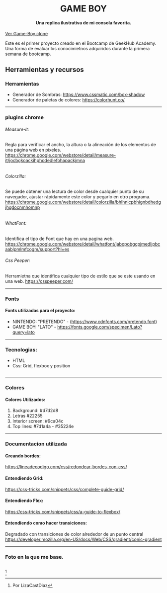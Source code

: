 
<h1 align="center"> GAME BOY </h1>
<h4 align="center">Una replica ilustrativa de mi consola favorita. </h4>
 <a text-aline="center" href="https://lizacastdiaz.github.io/Video-Consola-con-CSS/">Ver Game-Boy clone</a>



Este es el primer proyecto creado en el Bootcamp de GeekHub Academy. Una forma de evaluar los conocimietnos adquiridos durante la primera semana de bootcamp. 




<h2 text-align: center>Herramientas y recursos</h2>

### Herramientas

- Generador de Sombras: https://www.cssmatic.com/box-shadow 
- Generador de paletas de colores: https://colorhunt.co/

---
### plugins chrome
###### Measure-it:
Regla  para verificar el ancho, la altura o la alineación de los elementos de una página web en píxeles.
https://chrome.google.com/webstore/detail/measure-it/jocbgkoackihphodedlefohapackjmna

<img src="./Imagenes/Mesure.png" alt="">


###### Colorzilla:
Se puede obtener una lectura de color desde cualquier punto de su navegador, ajustar rápidamente este color y pegarlo en otro programa. 
https://chrome.google.com/webstore/detail/colorzilla/bhlhnicpbhignbdhedgjhgdocnmhomnp


<img src="./Imagenes/colorpicker.png" alt="">

###### WhatFont:
Identifica el tipo de Font que hay en una pagina web.
https://chrome.google.com/webstore/detail/whatfont/jabopobgcpjmedljpbcaablpmlmfcogm/support?hl=es
###### Css Peeper:
Herramietna que identifica cualquier tipo de estilo que se este usando en una web.
https://csspeeper.com/

---
### Fonts
#### Fonts utilizadas para el proyecto:

- NINTENDO: "PRETENDO" - (https://www.cdnfonts.com/pretendo.font) 
- GAME BOY: "LATO" - https://fonts.google.com/specimen/Lato?query=lato  

---
### Tecnologias:
- HTML
- Css: Grid, flexbox y position


<img src="./Imagenes/Screenshot 2022-09-24 at 10.11.01.png" alt="">

---
### Colores 
#### Colores Utilizados: 
1. Background: #d7d2d8 
2. Letras #22255  
3. Interior screen: #9ca04c 
4. Top lines: #7d1a4a  -   #35224e


---
### Documentacion utilizada

#### Creando bordes:
https://lineadecodigo.com/css/redondear-bordes-con-css/ 

#### Entendiendo Grid:
https://css-tricks.com/snippets/css/complete-guide-grid/ 

#### Entendiendo Flex:
https://css-tricks.com/snippets/css/a-guide-to-flexbox/ 

#### Entendiendo como hacer transiciones:
Degradado con transiciones de color alrededor de un punto central <br>
https://developer.mozilla.org/en-US/docs/Web/CSS/gradient/conic-gradient

---
### Foto en la que me base.

<img src="./Imagenes/consola.png" alt="">



[^1]

[^1]: Por LizaCastDiaz
